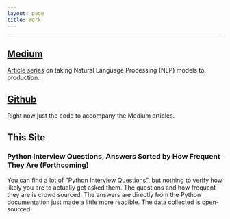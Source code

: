```yaml
---
layout: page
title: Work
---
```

* * *
## [Medium](https://rowlando13.medium.com/)

[Article series](https://rowlando13.medium.com/everything-gpt-2-1-architecture-overview-132d16fe985a) on taking Natural Language Processing (NLP) models to production.

## [Github](https://github.com/Rowlando13)

Right now just the code to accompany the Medium articles.

## This Site

### Python Interview Questions, Answers Sorted by How Frequent They Are (Forthcoming)
You can find a lot of "Python Interview Questions", but nothing to verify how likely you are to actually get asked them. The questions and how frequent they are is crowd sourced. The answers are directly from the Python documentation just made a little more readible. The data collected is open-sourced.

